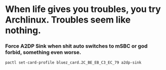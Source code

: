 # When life gives you troubles, you try Archlinux. Troubles seem like nothing.


### Force A2DP Sink when shit auto switches to mSBC or god forbid, something even worse. 
```sh
pactl set-card-profile bluez_card.2C_BE_EB_C3_EC_79 a2dp-sink
```
